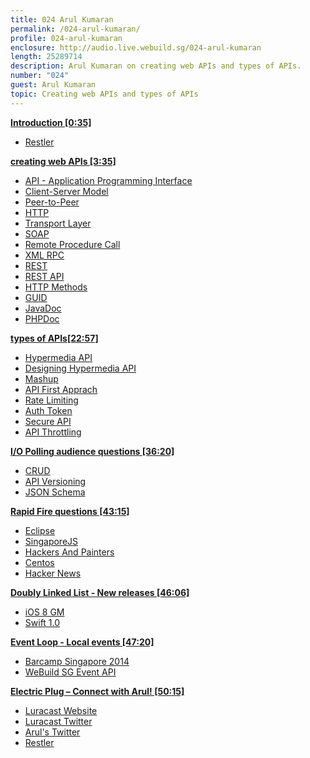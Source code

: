 ```yaml
---
title: 024 Arul Kumaran
permalink: /024-arul-kumaran/
profile: 024-arul-kumaran
enclosure: http://audio.live.webuild.sg/024-arul-kumaran
length: 25289714
description: Arul Kumaran on creating web APIs and types of APIs.
number: "024"
guest: Arul Kumaran
topic: Creating web APIs and types of APIs
---
```


**[Introduction [0:35]](#t=0:35)**

- [Restler](https://www.luracast.com/products/restler)

**[creating web APIs  [3:35]](#t=3:35)**

- [API - Application Programming Interface](http://en.wikipedia.org/wiki/Application_programming_interface)
- [Client-Server Model](http://en.wikipedia.org/wiki/Client%E2%80%93server_model)
- [Peer-to-Peer](http://en.wikipedia.org/wiki/Peer-to-peer)
- [HTTP](http://en.wikipedia.org/wiki/Hypertext_Transfer_Protocol)
- [Transport Layer](http://en.wikipedia.org/wiki/Transport_layer)
- [SOAP](http://en.wikipedia.org/wiki/SOAP)
- [Remote Procedure Call](http://en.wikipedia.org/wiki/Remote_procedure_call)
- [XML RPC](http://en.wikipedia.org/wiki/XML-RPC)
- [REST](http://www.ics.uci.edu/~fielding/pubs/dissertation/top.htm)
- [REST API](http://en.wikipedia.org/wiki/Representational_state_transfer#Applied_to_web_services)
- [HTTP Methods](http://www.w3.org/Protocols/rfc2616/rfc2616-sec9.html)
- [GUID](http://en.wikipedia.org/wiki/Globally_unique_identifier)
- [JavaDoc](http://www.oracle.com/technetwork/java/javase/documentation/javadoc-137458.html)
- [PHPDoc](http://www.phpdoc.org/)

**[types of APIs[22:57]](#t=22:57)**

- [Hypermedia API](http://www.designinghypermediaapis.com/)
- [Designing Hypermedia API](http://www.steveklabnik.com/hypermedia-presentation/)
- [Mashup](http://en.wikipedia.org/wiki/Mashup_\(web_application_hybrid\))
- [API First Apprach](http://blog.mashape.com/three-ways-api-first-development-is-the-future-of-web/)
- [Rate Limiting](https://developer.github.com/v3/rate_limit/)
- [Auth Token](http://en.wikipedia.org/wiki/Access_token)
- [Secure API](https://stormpath.com/blog/secure-your-rest-api-right-way/)
- [API Throttling](http://ug.infusionsoft.com/article/AA-01113/0/API-throttling-explained.html)

**[I/O Polling audience questions [36:20]](#t=36:20)**

- [CRUD](http://en.wikipedia.org/wiki/Create,_read,_update_and_delete)
- [API Versioning](https://developers.facebook.com/docs/apps/versions)
- [JSON Schema](http://json-schema.org/example1.html)

**[Rapid Fire questions [43:15]](#t=43:15)**

- [Eclipse](https://www.eclipse.org/)
- [SingaporeJS](www.meetup.com/Singapore-JS/)
- [Hackers And Painters](http://hackersandpainters.sg/)
- [Centos](http://www.centos.org/)
- [Hacker News](http://news.ycombinator.com/)

**[Doubly Linked List -  New releases [46:06]](#t=46:06)**

- [iOS 8 GM](http://9to5mac.com/2014/09/09/apple-releases-ios-8-gm-ahead-of-sep-17-public-release/)
- [Swift 1.0](https://developer.apple.com/swift/blog/?id=14)

**[Event Loop - Local events [47:20]](#t=47:20)**

- [Barcamp Singapore 2014](https://www.facebook.com/groups/barcampsingapore/)
- [WeBuild SG Event API](http://webuild.sg)

**[Electric Plug  – Connect with Arul! [50:15]](#t=50:15)**

- [Luracast Website](http://luracast.com)
- [Luracast Twitter](http://twitter.com/luracast)
- [Arul's Twitter](http://twitter.com/_arul)
- [Restler](https://www.luracast.com/products/restler)
